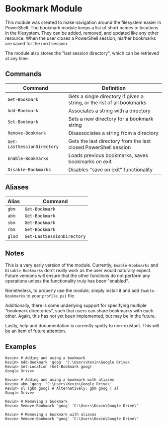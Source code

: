 # Bookmark Module
This module was created to make navigation around the filesystem easier
in PowerShell. The bookmark module keeps a list of short names to 
locations in the filesystem. They can be added, removed, and updated
like any other resource.  When the user closes a PowerShell session, his/her 
bookmarks are saved for the next session.

The module also stores the "last session directory", which can be retrieved at 
any time.

## Commands
| Command                    | Definition                                                              |
|----------------------------|-------------------------------------------------------------------------|
| `Get-Bookmark`             | Gets a single directory if given a string, or the list of all bookmarks |
| `Add-Bookmark`             | Associates a string with a directory                                    |
| `Set-Bookmark`             | Sets a new directory for a bookmark string                              |
| `Remove-Bookmark`          | Disassociates a string from a directory                                 |
| `Get-LastSessionDirectory` | Gets the last directory from the last closed PowerShell session         |
| `Enable-Bookmarks`         | Loads previous bookmarks, saves bookmarks on exit                       |
| `Disable-Bookmarks`        | Disables "save on exit" functionality                                   |

## Aliases
| Alias  | Command                    |
|--------|----------------------------|
| `gbm`  | `Get-Bookmark`             |
| `abm`  | `Get-Bookmark`             |
| `sbm`  | `Get-Bookmark`             |
| `rbm`  | `Get-Bookmark`             |
| `glsd` | `Get-LastSessionDirectory` |

## Notes
This is a very early version of the module.  Currently, `Enable-Bookmarks` and 
`Disable-Bookmarks` don't really work as the user would naturally expect. 
Future versions will ensure that the other functions do not perform any 
operations unless the functionality truly has been "enabled".  

Nonetheless, to properly use the module, simply install it and add
`Enable-Bookmarks` to your `profile.ps1` file.  

Additionally, there is some underlying support for specifying multiple 
"bookmark directories", such that users can share bookmarks with each other. 
Again, this has not yet been implemented, but may be in the future.  

Lastly, help and documentation is currently spotty to non-existant. 
This will be an item of future attention.  

## Examples
```
Kevin> # Adding and using a bookmark
Kevin> Add-Bookmark 'goog' 'C:\Users\Kevin\Google Drive\'
Kevin> Set-Location (Get-Bookmark goog)
Google Drive>
```
```
Kevin> # Adding and using a bookmark with aliases
Kevin> abm 'goog' 'C:\Users\Kevin\Google Drive\'
Kevin> sl (gbm goog) # Alternatively: gbm goog | sl
Google Drive>
```
```
Kevin> # Removing a bookmark
Kevin> Remove-Bookmark 'goog' 'C:\Users\Kevin\Google Drive\'
```
```
Kevin> # Removing a bookmark with aliases
Kevin> Remove-Bookmark 'goog' 'C:\Users\Kevin\Google Drive\'
```



